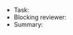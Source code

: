 - Task: <!-- task url -->
- Blocking reviewer: <!-- 當周值日生，必須 reviewed 過才可以進入測試流程 -->
- Summary:
  <!--
  此次修改的目的，推薦使用 package name 各別敘述此次 package 的修改

Example:

- @meepshop/next-store: 此次修改的內容
  -->

